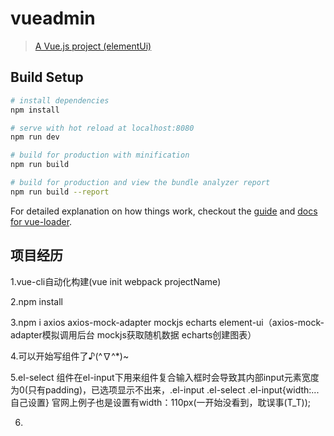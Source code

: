 # vueadmin

> [A Vue.js project (elementUi)](https://sansanchen.github.io/vueAdmin/dist/)

## Build Setup

``` bash
# install dependencies
npm install

# serve with hot reload at localhost:8080
npm run dev

# build for production with minification
npm run build

# build for production and view the bundle analyzer report
npm run build --report
```

For detailed explanation on how things work, checkout the [guide](http://vuejs-templates.github.io/webpack/) and [docs for vue-loader](http://vuejs.github.io/vue-loader).

## 项目经历
1.vue-cli自动化构建(vue init webpack projectName)<br>

2.npm install <br>

3.npm i axios axios-mock-adapter mockjs echarts element-ui（axios-mock-adapter模拟调用后台 mockjs获取随机数据 echarts创建图表）<br>

4.可以开始写组件了♪(^∇^*)~<br>

5.el-select 组件在el-input下用来组件复合输入框时会导致其内部input元素宽度为0(只有padding)，已选项显示不出来，.el-input .el-select .el-input{width:...自己设置} 官网上例子也是设置有width：110px(一开始没看到，耽误事(T_T));<br>

6.
